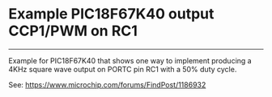 # Example PIC18F67K40 output CCP1/PWM on RC1
-----------------------------------

Example for PIC18F67K40 that shows one way to implement  producing a 4KHz square wave output on PORTC pin RC1 with a 50% duty cycle.



See: https://www.microchip.com/forums/FindPost/1186932